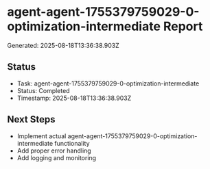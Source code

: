 # agent-agent-1755379759029-0-optimization-intermediate Report

Generated: 2025-08-18T13:36:38.903Z

## Status
- Task: agent-agent-1755379759029-0-optimization-intermediate
- Status: Completed
- Timestamp: 2025-08-18T13:36:38.903Z

## Next Steps
- Implement actual agent-agent-1755379759029-0-optimization-intermediate functionality
- Add proper error handling
- Add logging and monitoring
